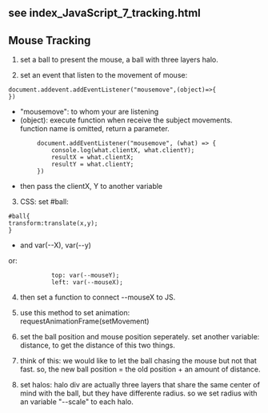 ## see index_JavaScript_7_tracking.html
## Mouse Tracking

1. set a ball to present the mouse, a ball with three layers halo.

2. set an event that listen to the movement of mouse:
```
document.addevent.addEventListener("mousemove",(object)=>{
})
```
- "mousemove": to whom your are listening
- (object): execute function when receive the subject movements. function name is omitted, return a parameter.

```
        document.addEventListener("mousemove", (what) => {
            console.log(what.clientX, what.clientY);
            resultX = what.clientX;
            resultY = what.clientY;
        })
```
- then pass the clientX, Y to another variable

3. CSS: set #ball:
```
#ball{
transform:translate(x,y);
}
```
- and var(--X), var(--y)

or:
```
            top: var(--mouseY);
            left: var(--mouseX);
```

4. then set a function to connect --mouseX to JS.

5. use this method to set animation:
requestAnimationFrame(setMovement)

6. set the ball position and mouse position seperately.
set another variable: distance, to get the distance of this two things.

7. think of this: we would like to let the ball chasing the mouse but not that fast.
so, the new ball position = the old position + an amount of distance.

8. set halos:
halo div are actually three layers that share the same center of mind with the ball,
but they have differente radius.
so we set radius with an variable "--scale" to each halo.





